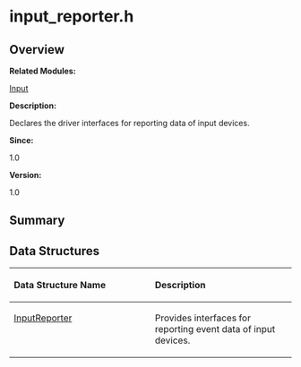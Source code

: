 # input\_reporter.h<a name="ZH-CN_TOPIC_0000001054718097"></a>

## **Overview**<a name="section714647303093525"></a>

**Related Modules:**

[Input](Input.md)

**Description:**

Declares the driver interfaces for reporting data of input devices. 

**Since:**

1.0

**Version:**

1.0

## **Summary**<a name="section576065700093525"></a>

## Data Structures<a name="nested-classes"></a>

<a name="table233367622093525"></a>
<table><thead align="left"><tr id="row1174793349093525"><th class="cellrowborder" valign="top" width="50%" id="mcps1.1.3.1.1"><p id="p1116376274093525"><a name="p1116376274093525"></a><a name="p1116376274093525"></a>Data Structure Name</p>
</th>
<th class="cellrowborder" valign="top" width="50%" id="mcps1.1.3.1.2"><p id="p1043979365093525"><a name="p1043979365093525"></a><a name="p1043979365093525"></a>Description</p>
</th>
</tr>
</thead>
<tbody><tr id="row74208306093525"><td class="cellrowborder" valign="top" width="50%" headers="mcps1.1.3.1.1 "><p id="p1164949377093525"><a name="p1164949377093525"></a><a name="p1164949377093525"></a><a href="InputReporter.md">InputReporter</a></p>
</td>
<td class="cellrowborder" valign="top" width="50%" headers="mcps1.1.3.1.2 "><p id="p1468121731093525"><a name="p1468121731093525"></a><a name="p1468121731093525"></a>Provides interfaces for reporting event data of input devices. </p>
</td>
</tr>
</tbody>
</table>

